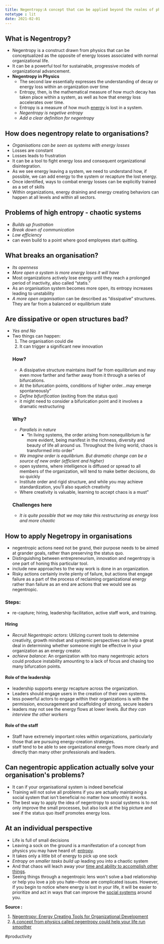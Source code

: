 ```yaml
---
title: Negentropy:A concept that can be applied beyond the realms of physics
notetype : lit
date: 2021-02-01
---
```

## What is Negentropy?
- Negentropy is a construct drawn from physics that can be conceptualized as the opposite of energy losses associated with normal organizational life.
- It can be a powerful tool for sustainable, progressive models of organizational advancement.
- **Negentropy in Physics**
	- The second law essentially expresses the understanding of decay or energy loss within an organization over time
	- Entropy, then, is the mathematical measure of how much decay has taken place within a system, as well as how that energy loss accelerates over time.
	-  Entropy is a measure of how much [energy](https://phys.org/tags/energy/) is lost in a system.
	- _Negentropy is negetive entropy_
	- _Add a clear definition for negentropy_


## How does negentropy relate to organisations?
- _Organisations can be seen as systems with energy losses_
- Losses are constant
- Losses leads to frustration
- It can be  a tool to fight energy loss and consequent organizational disintegration.
- As we see energy leaving a system, we need to understand how, if possible, we can add energy to the system or recapture the lost energy.
-  Once identified, ways to combat energy losses can be explicitly trained as a set of skills
-  Within organizations, energy draining and energy creating behaviors can happen at all levels and within all sectors.

## Problems of high entropy - chaotic systems
- _Builds up frustration_
- _Break down of communication_
- _Low efficiency_
- can even build to a point where good employees start quitting.



## What breaks an organisation?
- _Its openness_
- _More open a system is more energy loses it will have_
- Most organizations actively lose energy until they reach a prolonged period of inactivity, also called “statis.”
- As an organisation system becomes more open, its entropy increases leading to unstability
- _A more open organisation_ can be described as “dissipative” structures. They are  far from a balanced or equilibrium state


## Are dissipative or open structures bad?
- _Yes and No_
- Two things can happen:
	1. The organisation could die
	2. It can trigger a significant new innovation
	### How?
	- A dissipative structure maintains itself far from equilibrium and may even move farther and farther away from it through a series of bifurcations.  
	-  At the bifurcation points, conditions of higher order…may emerge spontaneously”
	-  _Define bifurification_ (exiting from the status quo)
	-  it might need to consider a bifurication point and it involves a dramatic restructuring
	### Why?
	- _Parallels in nature_
		- “In living systems, the order arising from nonequilibrium is far more evident, being manifest in the richness, diversity and beauty of life all around us. Throughout the living world, chaos is transformed into order”
	- *We imagine order is equilibrium. But dramatic change can be a source of new order (efficient and higher)*
	- open systems, where intelligence is diffused or spread to all members of the organization, will tend to make better decisions, do so quickly
	-  Institute order and rigid structure, and while you may achieve standardization, you’ll also squelch creativity
	-  Where creativity is valuable, learning to accept chaos is a must”
	### Challenges here
	-  *It is quite possible that we may take this restructuring as energy loss and more chaotic*


## How to apply Negetropy in organisations
- negentropic actions need not be grand, their purpose needs to be aimed at grander goals, rather than preserving the status quo.
- Distinguishing between entrepreneurism, innovation and negentropy is one part of honing this particular tool.
- include new approaches to the way work is done in an organization.
- Risky actions certainly invite plenty of failure, but actions that engage failure as a part of the process of reclaiming organizational energy rather than failure as an end are actions that we would see as negentropic.
### Steps:
- re-capture; hiring, leadership facilitation, active staff work, and training.
#### Hiring
- *Recruit Negentropic actors*: Utilizing current tools to determine creativity, growth mindset and systemic perspectives can help a great deal in determining whether someone might be effective in your organization as an energy creator.
- *achieve balance*: An organization with too many negentropic actors could produce instability amounting to a lack of focus and chasing too many bifurcation points.
#### Role of the leadership
- leadership supports energy recapture across the organization.
- Leaders should engage users in the creation of their own systems.
- less powerful actors to engage within their organizations is with the permission, encouragement and scaffolding of strong, secure leaders
- leaders  may not see the energy flows at lower levels. _But they can interview the other workers_
#### Role of the staff
- Staff have extremely important roles within organizations, particularly those that are pursuing energy-creation strategies.
- staff tend to be able to see organizational energy flows more clearly and directly than many other professionals and leaders.



## Can negentropic application actually solve your organisation's problems?
- It can if your organisational system is indeed beneficial
- Training will not solve all problems if you are actually maintaining a social system that isn't beneficial no matter how smoothly it works.
- The best way to apply the idea of negentropy to social systems is to not only improve the small processes, but also look at the big picture and see if the status quo itself promotes energy loss.



## At an individual perspective
- Life is full of small decisions
- Leaving a sock on the ground is a manifestation of a concept from physics you may have heard of: [entropy](https://en.wikipedia.org/wiki/Entropy).
-  It takes only a little bit of energy to pick up one sock
-  _Entropy on smaller tasks build up_ leading you into a chaotic system
-  And that chaos will leach away your [time and ability to accomplish other things](https://www.fastcompany.com/1842000/company-chaos-you-dont-know-youre-creating).
-  Seeing things through a negentropic lens won't solve a bad relationship or help you love a job you hate—those are complicated issues. However, if you begin to notice where energy is lost in your life, it will be easier to prioritize and act in ways that can improve the [social systems](https://phys.org/tags/social+systems/) around you.


**Source :**
1. [Negentropy: Energy Creating Tools for Organizational Development](https://link.springer.com/article/10.1007/s11528-019-00448-5)
2.  [A concept from physics called negentropy could help your life run smoother](https://phys.org/news/2021-03-concept-physics-negentropy-life-smoother.html)

#productivity


